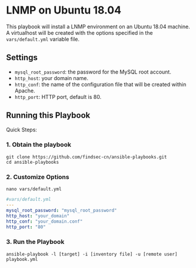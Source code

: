 # LNMP on Ubuntu 18.04

This playbook will install a LNMP environment on an Ubuntu 18.04 machine.
A virtualhost will be created with the options specified in the `vars/default.yml` variable file.

## Settings

- `mysql_root_password`: the password for the MySQL root account.
- `http_host`: your domain name.
- `http_conf`: the name of the configuration file that will be created within Apache.
- `http_port`: HTTP port, default is 80.


## Running this Playbook

Quick Steps:

### 1. Obtain the playbook
```shell
git clone https://github.com/findsec-cn/ansible-playbooks.git
cd ansible-playbooks
```

### 2. Customize Options

```shell
nano vars/default.yml
```

```yml
#vars/default.yml
---
mysql_root_password: "mysql_root_password"
http_host: "your_domain"
http_conf: "your_domain.conf"
http_port: "80"
```

### 3. Run the Playbook

```command
ansible-playbook -l [target] -i [inventory file] -u [remote user] playbook.yml
```

